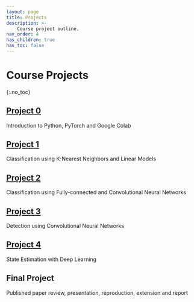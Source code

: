 ```yaml
---
layout: page
title: Projects
description: >-
    Course project outline.
nav_order: 4
has_children: true
has_toc: false
---
```


# Course Projects
{:.no_toc}

<!-- ## Table of contents
{: .no_toc .text-delta }

1. TOC
{:toc}

--- -->


## [Project 0](/CSCI5980-Spr23-DeepRob/projects/project0/)

Introduction to Python, PyTorch and Google Colab

## [Project 1](/CSCI5980-Spr23-DeepRob/projects/project1/)

Classification using K-Nearest Neighbors and Linear Models

## [Project 2](/CSCI5980-Spr23-DeepRob/projects/project2/)

Classification using Fully-connected and Convolutional Neural Networks

## [Project 3](/CSCI5980-Spr23-DeepRob/projects/project3/)

Detection using Convolutional Neural Networks

## [Project 4](/CSCI5980-Spr23-DeepRob/projects/project4/)

State Estimation with Deep Learning

## Final Project

Published paper review, presentation, reproduction, extension and report

